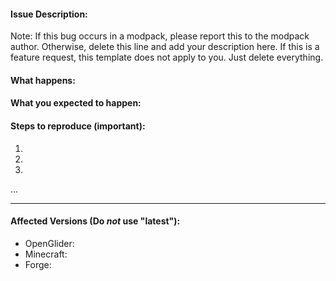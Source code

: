 #### Issue Description:
Note: If this bug occurs in a modpack, please report this to the modpack author. Otherwise, delete this line and add your description here. If this is a feature request, this template does not apply to you. Just delete everything.


#### What happens:



#### What you expected to happen:



#### Steps to reproduce (important):

1. 
2. 
3. 
...

____
#### Affected Versions (Do *not* use "latest"):

- OpenGlider: 
- Minecraft: 
- Forge: 